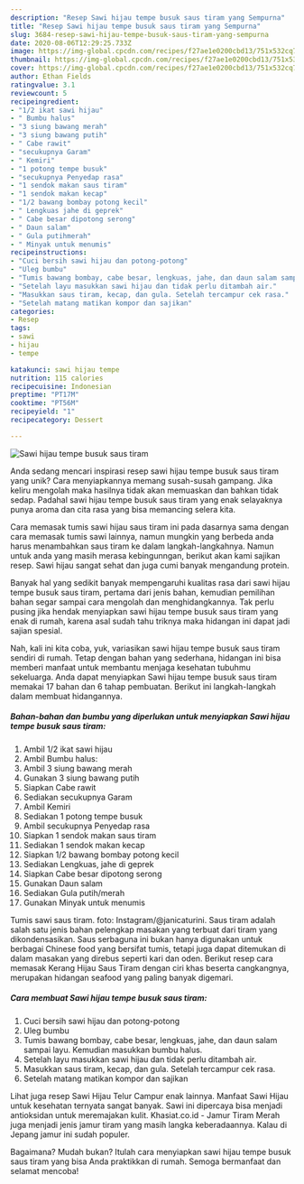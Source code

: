 ```yaml
---
description: "Resep Sawi hijau tempe busuk saus tiram yang Sempurna"
title: "Resep Sawi hijau tempe busuk saus tiram yang Sempurna"
slug: 3684-resep-sawi-hijau-tempe-busuk-saus-tiram-yang-sempurna
date: 2020-08-06T12:29:25.733Z
image: https://img-global.cpcdn.com/recipes/f27ae1e0200cbd13/751x532cq70/sawi-hijau-tempe-busuk-saus-tiram-foto-resep-utama.jpg
thumbnail: https://img-global.cpcdn.com/recipes/f27ae1e0200cbd13/751x532cq70/sawi-hijau-tempe-busuk-saus-tiram-foto-resep-utama.jpg
cover: https://img-global.cpcdn.com/recipes/f27ae1e0200cbd13/751x532cq70/sawi-hijau-tempe-busuk-saus-tiram-foto-resep-utama.jpg
author: Ethan Fields
ratingvalue: 3.1
reviewcount: 5
recipeingredient:
- "1/2 ikat sawi hijau"
- " Bumbu halus"
- "3 siung bawang merah"
- "3 siung bawang putih"
- " Cabe rawit"
- "secukupnya Garam"
- " Kemiri"
- "1 potong tempe busuk"
- "secukupnya Penyedap rasa"
- "1 sendok makan saus tiram"
- "1 sendok makan kecap"
- "1/2 bawang bombay potong kecil"
- " Lengkuas jahe di geprek"
- " Cabe besar dipotong serong"
- " Daun salam"
- " Gula putihmerah"
- " Minyak untuk menumis"
recipeinstructions:
- "Cuci bersih sawi hijau dan potong-potong"
- "Uleg bumbu"
- "Tumis bawang bombay, cabe besar, lengkuas, jahe, dan daun salam sampai layu. Kemudian masukkan bumbu halus."
- "Setelah layu masukkan sawi hijau dan tidak perlu ditambah air."
- "Masukkan saus tiram, kecap, dan gula. Setelah tercampur cek rasa."
- "Setelah matang matikan kompor dan sajikan"
categories:
- Resep
tags:
- sawi
- hijau
- tempe

katakunci: sawi hijau tempe 
nutrition: 115 calories
recipecuisine: Indonesian
preptime: "PT17M"
cooktime: "PT56M"
recipeyield: "1"
recipecategory: Dessert

---
```



![Sawi hijau tempe busuk saus tiram](https://img-global.cpcdn.com/recipes/f27ae1e0200cbd13/751x532cq70/sawi-hijau-tempe-busuk-saus-tiram-foto-resep-utama.jpg)

Anda sedang mencari inspirasi resep sawi hijau tempe busuk saus tiram yang unik? Cara menyiapkannya memang susah-susah gampang. Jika keliru mengolah maka hasilnya tidak akan memuaskan dan bahkan tidak sedap. Padahal sawi hijau tempe busuk saus tiram yang enak selayaknya punya aroma dan cita rasa yang bisa memancing selera kita.

Cara memasak tumis sawi hijau saus tiram ini pada dasarnya sama dengan cara memasak tumis sawi lainnya, namun mungkin yang berbeda anda harus menambahkan saus tiram ke dalam langkah-langkahnya. Namun untuk anda yang masih merasa kebingunngan, berikut akan kami sajikan resep. Sawi hijau sangat sehat dan juga cumi banyak mengandung protein.

Banyak hal yang sedikit banyak mempengaruhi kualitas rasa dari sawi hijau tempe busuk saus tiram, pertama dari jenis bahan, kemudian pemilihan bahan segar sampai cara mengolah dan menghidangkannya. Tak perlu pusing jika hendak menyiapkan sawi hijau tempe busuk saus tiram yang enak di rumah, karena asal sudah tahu triknya maka hidangan ini dapat jadi sajian spesial.


Nah, kali ini kita coba, yuk, variasikan sawi hijau tempe busuk saus tiram sendiri di rumah. Tetap dengan bahan yang sederhana, hidangan ini bisa memberi manfaat untuk membantu menjaga kesehatan tubuhmu sekeluarga. Anda dapat menyiapkan Sawi hijau tempe busuk saus tiram memakai 17 bahan dan 6 tahap pembuatan. Berikut ini langkah-langkah dalam membuat hidangannya.

<!--inarticleads1-->

##### Bahan-bahan dan bumbu yang diperlukan untuk menyiapkan Sawi hijau tempe busuk saus tiram:

1. Ambil 1/2 ikat sawi hijau
1. Ambil  Bumbu halus:
1. Ambil 3 siung bawang merah
1. Gunakan 3 siung bawang putih
1. Siapkan  Cabe rawit
1. Sediakan secukupnya Garam
1. Ambil  Kemiri
1. Sediakan 1 potong tempe busuk
1. Ambil secukupnya Penyedap rasa
1. Siapkan 1 sendok makan saus tiram
1. Sediakan 1 sendok makan kecap
1. Siapkan 1/2 bawang bombay potong kecil
1. Sediakan  Lengkuas, jahe di geprek
1. Siapkan  Cabe besar dipotong serong
1. Gunakan  Daun salam
1. Sediakan  Gula putih/merah
1. Gunakan  Minyak untuk menumis


Tumis sawi saus tiram. foto: Instagram/@janicaturini. Saus tiram adalah salah satu jenis bahan pelengkap masakan yang terbuat dari tiram yang dikondensasikan. Saus serbaguna ini bukan hanya digunakan untuk berbagai Chinese food yang bersifat tumis, tetapi juga dapat ditemukan di dalam masakan yang direbus seperti kari dan oden. Berikut resep cara memasak Kerang Hijau Saus Tiram dengan ciri khas beserta cangkangnya, merupakan hidangan seafood yang paling banyak digemari. 

<!--inarticleads2-->

##### Cara membuat Sawi hijau tempe busuk saus tiram:

1. Cuci bersih sawi hijau dan potong-potong
1. Uleg bumbu
1. Tumis bawang bombay, cabe besar, lengkuas, jahe, dan daun salam sampai layu. Kemudian masukkan bumbu halus.
1. Setelah layu masukkan sawi hijau dan tidak perlu ditambah air.
1. Masukkan saus tiram, kecap, dan gula. Setelah tercampur cek rasa.
1. Setelah matang matikan kompor dan sajikan


Lihat juga resep Sawi Hijau Telur Campur enak lainnya. Manfaat Sawi Hijau untuk kesehatan ternyata sangat banyak. Sawi ini dipercaya bisa menjadi antioksidan untuk meremajakan kulit. Khasiat.co.id - Jamur Tiram Merah juga menjadi jenis jamur tiram yang masih langka keberadaannya. Kalau di Jepang jamur ini sudah populer. 

Bagaimana? Mudah bukan? Itulah cara menyiapkan sawi hijau tempe busuk saus tiram yang bisa Anda praktikkan di rumah. Semoga bermanfaat dan selamat mencoba!
